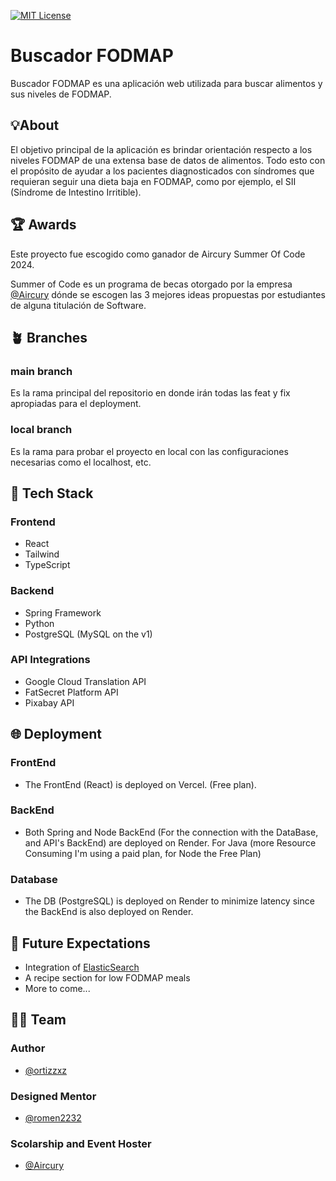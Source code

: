 
[![MIT License](https://img.shields.io/badge/License-MIT-green.svg)](https://choosealicense.com/licenses/mit/)

# Buscador FODMAP   

Buscador FODMAP es una aplicación web utilizada para buscar alimentos y sus niveles de FODMAP. 


## 💡About 

El objetivo principal de la aplicación es brindar orientación respecto a los niveles FODMAP de una extensa base de datos de alimentos. Todo esto con el propósito de ayudar a los pacientes diagnosticados con síndromes que requieran seguir una dieta baja en FODMAP, como por ejemplo, el SII (Síndrome de Intestino Irritible).

## 🏆 Awards 

Este proyecto fue escogido como ganador de Aircury Summer Of Code 2024. 

Summer of Code es un programa de becas otorgado por la empresa [@Aircury](https://github.com/aircury) dónde se escogen las 3 mejores ideas propuestas por estudiantes de alguna titulación de Software. 

## 🪴 Branches 
### main branch
Es la rama principal del repositorio en donde irán todas las feat y fix apropiadas para el deployment.
### local branch
Es la rama para probar el proyecto en local con las configuraciones necesarias como el localhost, etc.

## 🧰 Tech Stack
### Frontend 

- React
- Tailwind
- TypeScript

### Backend

- Spring Framework
- Python
- PostgreSQL (MySQL on the v1)

### API Integrations 

- Google Cloud Translation API
- FatSecret Platform API
- Pixabay API

## 🌐 Deployment
### FrontEnd
- The FrontEnd (React) is deployed on Vercel. (Free plan).

### BackEnd
- Both Spring and Node BackEnd (For the connection with the DataBase, and API's BackEnd) are deployed on Render. For Java (more Resource Consuming I'm using a paid plan, for Node the Free Plan)

### Database
- The DB (PostgreSQL) is deployed on Render to minimize latency since the BackEnd is also deployed on Render.

## 🎯 Future Expectations 
- Integration of [ElasticSearch](https://www.elastic.co/es/elasticsearch)
- A recipe section for low FODMAP meals
- More to come...
  
## 🧑‍💻 Team 

### Author
- [@ortizzxz](https://github.com/ortizzxz)

### Designed Mentor
- [@romen2232](https://github.com/romen2232)

### Scolarship and Event Hoster 
- [@Aircury](https://github.com/aircury)
